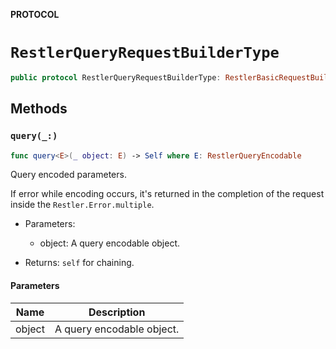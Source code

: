**PROTOCOL**

# `RestlerQueryRequestBuilderType`

```swift
public protocol RestlerQueryRequestBuilderType: RestlerBasicRequestBuilderType
```

## Methods
### `query(_:)`

```swift
func query<E>(_ object: E) -> Self where E: RestlerQueryEncodable
```

Query encoded parameters.

If error while encoding occurs, it's returned in the completion of the request inside the `Restler.Error.multiple`.

- Parameters:
  - object: A query encodable object.

- Returns: `self` for chaining.

#### Parameters

| Name | Description |
| ---- | ----------- |
| object | A query encodable object. |